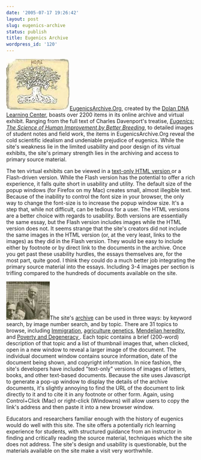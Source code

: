 ```yaml
---
date: '2005-07-17 19:26:42'
layout: post
slug: eugenics-archive
status: publish
title: Eugenics Archive
wordpress_id: '120'
---
```


![Thumbnail screen shot of EngenicsArchive.Org, focusing on the infamous eugenics tree.](/i/eugenics_screen.jpg)[EugenicsArchive.Org](http://eugenicsarchive.org), created by the [Dolan DNA Learning Center](http://www.dnalc.org/home.html), boasts over 2200 items in its online archive and virtual exhibit. Ranging from the full text of Charles Davenport's treatise, _[Eugenics: The Science of Human Improvement by Better Breeding](http://www.eugenicsarchive.org/eugenics/view_image.pl?id=1702)_, to detailed images of student notes and field work, the items in EugenicsArchive.Org reveal the cold scientific idealism and undeniable prejudice of eugenics. While the site's weakness lie in the limited usability and poor design of its virtual exhibits, the site's primary strength lies in the archiving and access to primary source material.




The ten virtual exhibits can be viewed in a [text-only HTML version ](http://www.eugenicsarchive.org/html/eugenics/essaystextonly.html) or a Flash-driven version. While the Flash version has the potential to offer a rich experience, it falls quite short in usability and utility. The default size of the popup windows (for Firefox on my Mac) creates small, almost illegible text. Because of the inability to control the font size in your browser, the only way to change the font-size is to increase the popup window size. It's a step that, while not difficult, can be tedious for a user. The HTML versions are a better choice with regards to usability. Both versions are essentially the same essay, but the Flash version includes images while the HTML version does not.  It seems strange that the site's creators did not include the same images in the HTML version (or, at the very least, links to the images) as they did in the Flash version. They would be easy to include either by footnote or by direct link to the documents in the archive.  Once you get past these usability hurdles, the essays themselves are, for the most part, quite good. I think they could do a much better job integrating the primary source material into the essays. Including 3-4 images per section is trifling compared to the hundreds of documents available on the site. 




![Cropped image of a meeting of a Eugenics Record Office field class, 1920](/i/eugenics_screen2.jpg)The site's [archive](http://www.eugenicsarchive.org/eugenics/list_topics.pl) can be used in three ways: by keyword search, by image number search, and by topic. There are 31 topics to browse, including [Immigration](http://www.eugenicsarchive.org/eugenics/topics_fs.pl?theme=10&search=&matches=), [agriculture genetics](http://www.eugenicsarchive.org/eugenics/topics_fs.pl?theme=28&search=&matches=), [Mendelian heredity](http://www.eugenicsarchive.org/eugenics/topics_fs.pl?theme=15&search=&matches=), and [Poverty and Degeneracy ](http://www.eugenicsarchive.org/eugenics/topics_fs.pl?theme=13&search=&matches=). Each topic contains a brief (200-word) description of that topic and a list of thumbnail images that, when clicked, open in a new window to reveal a larger image of the document. The individual document window contains source information, date of the document being shown, and copyright information. In nice fashion, the site's developers have included "text-only" versions of images of letters, books, and other text-based documents. Because the site uses Javascript to generate a pop-up window to display the details of the archive documents, it's slightly annoying to find the URL of the document to link directly to it and to cite it in any footnote or other form. Again, using Control+Click (Mac) or right-click (Windowns) will allow users to copy the link's address and then paste it into a new browser window.




Educators and researchers familiar enough with the history of eugenics would do well with this site. The site offers a potentially rich learning experience for students, with structured guidance from an instructor in finding and critically reading the source material, techniques which the site does not address. The site's design and usability is questionable, but the materials available on the site make a visit very worthwhile.
